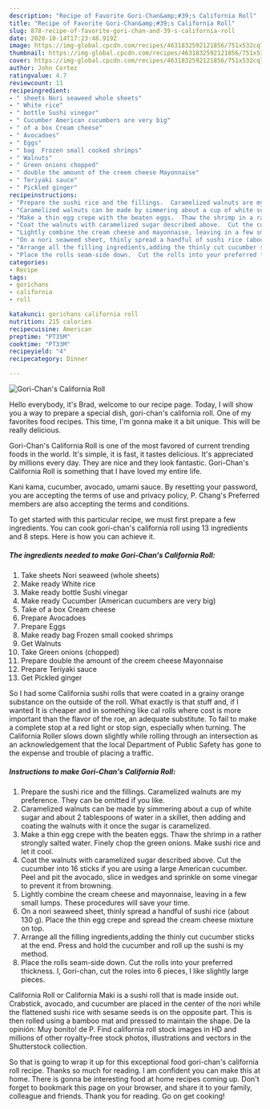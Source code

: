 ```yaml
---
description: "Recipe of Favorite Gori-Chan&amp;#39;s California Roll"
title: "Recipe of Favorite Gori-Chan&amp;#39;s California Roll"
slug: 878-recipe-of-favorite-gori-chan-and-39-s-california-roll
date: 2020-10-14T17:23:48.919Z
image: https://img-global.cpcdn.com/recipes/4631832592121856/751x532cq70/gori-chans-california-roll-recipe-main-photo.jpg
thumbnail: https://img-global.cpcdn.com/recipes/4631832592121856/751x532cq70/gori-chans-california-roll-recipe-main-photo.jpg
cover: https://img-global.cpcdn.com/recipes/4631832592121856/751x532cq70/gori-chans-california-roll-recipe-main-photo.jpg
author: John Cortez
ratingvalue: 4.7
reviewcount: 11
recipeingredient:
- " sheets Nori seaweed whole sheets"
- " White rice"
- " bottle Sushi vinegar"
- " Cucumber American cucumbers are very big"
- " of a box Cream cheese"
- " Avocadoes"
- " Eggs"
- " bag  Frozen small cooked shrimps"
- " Walnuts"
- " Green onions chopped"
- " double the amount of the creem cheese Mayonnaise"
- " Teriyaki sauce"
- " Pickled ginger"
recipeinstructions:
- "Prepare the sushi rice and the fillings.  Caramelized walnuts are my preference.  They can be omitted if you like."
- "Caramelized walnuts can be made by simmering about a cup of white sugar and about 2 tablespoons of water in a skillet, then adding and coating the walnuts with it once the sugar is caramelized."
- "Make a thin egg crepe with the beaten eggs.  Thaw the shrimp in a rather strongly salted water.  Finely chop the green onions.  Make sushi rice and let it cool."
- "Coat the walnuts with caramelized sugar described above.  Cut the cucumber into 16 sticks if you are using a large American cucumber.  Peel and pit the avocado, slice in wedges and sprinkle on some vinegar to prevent it from browning."
- "Lightly combine the cream cheese and mayonnaise, leaving in a few small lumps. These procedures will save your time."
- "On a nori seaweed sheet, thinly spread a handful of sushi rice (about 130 g).  Place the thin egg crepe and spread the cream cheese mixture on top."
- "Arrange all the filling ingredients,adding the thinly cut cucumber sticks at the end.  Press and hold the cucumber and roll up the sushi is my method."
- "Place the rolls seam-side down.  Cut the rolls into your preferred thickness.  I, Gori-chan, cut the roles into 6 pieces, I like slightly large pieces."
categories:
- Recipe
tags:
- gorichans
- california
- roll

katakunci: gorichans california roll 
nutrition: 215 calories
recipecuisine: American
preptime: "PT35M"
cooktime: "PT33M"
recipeyield: "4"
recipecategory: Dinner

---
```



![Gori-Chan&#39;s California Roll](https://img-global.cpcdn.com/recipes/4631832592121856/751x532cq70/gori-chans-california-roll-recipe-main-photo.jpg)

Hello everybody, it's Brad, welcome to our recipe page. Today, I will show you a way to prepare a special dish, gori-chan&#39;s california roll. One of my favorites food recipes. This time, I'm gonna make it a bit unique. This will be really delicious.

Gori-Chan&#39;s California Roll is one of the most favored of current trending foods in the world. It's simple, it is fast, it tastes delicious. It's appreciated by millions every day. They are nice and they look fantastic. Gori-Chan&#39;s California Roll is something that I have loved my entire life.

Kani kama, cucumber, avocado, umami sauce. By resetting your password, you are accepting the terms of use and privacy policy, P. Chang&#39;s Preferred members are also accepting the terms and conditions.


To get started with this particular recipe, we must first prepare a few ingredients. You can cook gori-chan&#39;s california roll using 13 ingredients and 8 steps. Here is how you can achieve it.

<!--inarticleads1-->

##### The ingredients needed to make Gori-Chan&#39;s California Roll:

1. Take  sheets Nori seaweed (whole sheets)
1. Make ready  White rice
1. Make ready  bottle Sushi vinegar
1. Make ready  Cucumber (American cucumbers are very big)
1. Take  of a box Cream cheese
1. Prepare  Avocadoes
1. Prepare  Eggs
1. Make ready  bag  Frozen small cooked shrimps
1. Get  Walnuts
1. Take  Green onions (chopped)
1. Prepare  double the amount of the creem cheese Mayonnaise
1. Prepare  Teriyaki sauce
1. Get  Pickled ginger


So I had some California sushi rolls that were coated in a grainy orange substance on the outside of the roll. What exactly is that stuff and, if I wanted It is cheaper and in something like cal rolls where cost is more important than the flavor of the roe, an adequate substitute. To fail to make a complete stop at a red light or stop sign, especially when turning. The California Roller slows down slightly while rolling through an intersection as an acknowledgement that the local Department of Public Safety has gone to the expense and trouble of placing a traffic. 

<!--inarticleads2-->

##### Instructions to make Gori-Chan&#39;s California Roll:

1. Prepare the sushi rice and the fillings.  Caramelized walnuts are my preference.  They can be omitted if you like.
1. Caramelized walnuts can be made by simmering about a cup of white sugar and about 2 tablespoons of water in a skillet, then adding and coating the walnuts with it once the sugar is caramelized.
1. Make a thin egg crepe with the beaten eggs.  Thaw the shrimp in a rather strongly salted water.  Finely chop the green onions.  Make sushi rice and let it cool.
1. Coat the walnuts with caramelized sugar described above.  Cut the cucumber into 16 sticks if you are using a large American cucumber.  Peel and pit the avocado, slice in wedges and sprinkle on some vinegar to prevent it from browning.
1. Lightly combine the cream cheese and mayonnaise, leaving in a few small lumps. These procedures will save your time.
1. On a nori seaweed sheet, thinly spread a handful of sushi rice (about 130 g).  Place the thin egg crepe and spread the cream cheese mixture on top.
1. Arrange all the filling ingredients,adding the thinly cut cucumber sticks at the end.  Press and hold the cucumber and roll up the sushi is my method.
1. Place the rolls seam-side down.  Cut the rolls into your preferred thickness.  I, Gori-chan, cut the roles into 6 pieces, I like slightly large pieces.


California Roll or California Maki is a sushi roll that is made inside out. Crabstick, avocado, and cucumber are placed in the center of the nori while the flattened sushi rice with sesame seeds is on the opposite part. This is then rolled using a bamboo mat and pressed to maintain the shape. De la opinión: Muy bonito! de P. Find california roll stock images in HD and millions of other royalty-free stock photos, illustrations and vectors in the Shutterstock collection. 

So that is going to wrap it up for this exceptional food gori-chan&#39;s california roll recipe. Thanks so much for reading. I am confident you can make this at home. There is gonna be interesting food at home recipes coming up. Don't forget to bookmark this page on your browser, and share it to your family, colleague and friends. Thank you for reading. Go on get cooking!
